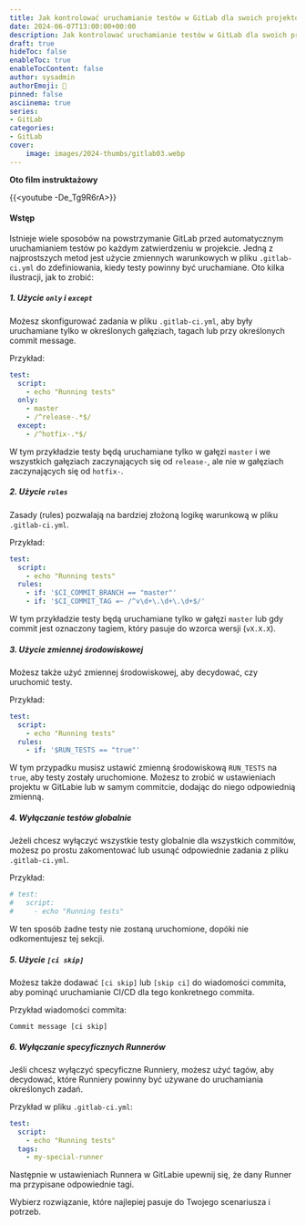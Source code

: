 ```yaml
---
title: Jak kontrolować uruchamianie testów w GitLab dla swoich projektów
date: 2024-06-07T13:00:00+00:00
description: Jak kontrolować uruchamianie testów w GitLab dla swoich projektów
draft: true
hideToc: false
enableToc: true
enableTocContent: false
author: sysadmin
authorEmoji: 🐧
pinned: false
asciinema: true
series:
- GitLab
categories:
- GitLab
cover:
    image: images/2024-thumbs/gitlab03.webp
---
```


**Oto film instruktażowy**

{{<youtube -De_Tg9R6rA>}}

#### Wstęp

Istnieje wiele sposobów na powstrzymanie GitLab przed automatycznym uruchamianiem testów po każdym zatwierdzeniu w projekcie. Jedną z najprostszych metod jest użycie zmiennych warunkowych w pliku `.gitlab-ci.yml` do zdefiniowania, kiedy testy powinny być uruchamiane. Oto kilka ilustracji, jak to zrobić:

##### 1. Użycie `only` i `except`

Możesz skonfigurować zadania w pliku `.gitlab-ci.yml`, aby były uruchamiane tylko w określonych gałęziach, tagach lub przy określonych commit message.

Przykład:

```yaml
test:
  script:
    - echo "Running tests"
  only:
    - master
    - /^release-.*$/
  except:
    - /^hotfix-.*$/
```

W tym przykładzie testy będą uruchamiane tylko w gałęzi `master` i we wszystkich gałęziach zaczynających się od `release-`, ale nie w gałęziach zaczynających się od `hotfix-`.

##### 2. Użycie `rules`

Zasady (rules) pozwalają na bardziej złożoną logikę warunkową w pliku `.gitlab-ci.yml`.

Przykład:

```yaml
test:
  script:
    - echo "Running tests"
  rules:
    - if: '$CI_COMMIT_BRANCH == "master"'
    - if: '$CI_COMMIT_TAG =~ /^v\d+\.\d+\.\d+$/'
```

W tym przykładzie testy będą uruchamiane tylko w gałęzi `master` lub gdy commit jest oznaczony tagiem, który pasuje do wzorca wersji (`vX.X.X`).

##### 3. Użycie zmiennej środowiskowej

Możesz także użyć zmiennej środowiskowej, aby decydować, czy uruchomić testy.

Przykład:

```yaml
test:
  script:
    - echo "Running tests"
  rules:
    - if: '$RUN_TESTS == "true"'
```

W tym przypadku musisz ustawić zmienną środowiskową `RUN_TESTS` na `true`, aby testy zostały uruchomione. Możesz to zrobić w ustawieniach projektu w GitLabie lub w samym commitcie, dodając do niego odpowiednią zmienną.

##### 4. Wyłączanie testów globalnie

Jeżeli chcesz wyłączyć wszystkie testy globalnie dla wszystkich commitów, możesz po prostu zakomentować lub usunąć odpowiednie zadania z pliku `.gitlab-ci.yml`.

Przykład:

```yaml
# test:
#   script:
#     - echo "Running tests"
```

W ten sposób żadne testy nie zostaną uruchomione, dopóki nie odkomentujesz tej sekcji.

##### 5. Użycie `[ci skip]`

Możesz także dodawać `[ci skip]` lub `[skip ci]` do wiadomości commita, aby pominąć uruchamianie CI/CD dla tego konkretnego commita.

Przykład wiadomości commita:

```
Commit message [ci skip]
```

##### 6. Wyłączanie specyficznych Runnerów

Jeśli chcesz wyłączyć specyficzne Runniery, możesz użyć tagów, aby decydować, które Runniery powinny być używane do uruchamiania określonych zadań.

Przykład w pliku `.gitlab-ci.yml`:

```yaml
test:
  script:
    - echo "Running tests"
  tags:
    - my-special-runner
```

Następnie w ustawieniach Runnera w GitLabie upewnij się, że dany Runner ma przypisane odpowiednie tagi.

Wybierz rozwiązanie, które najlepiej pasuje do Twojego scenariusza i potrzeb.